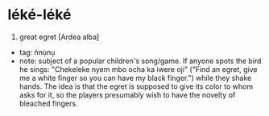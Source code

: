 

# léké-léké

1. great egret [Ardea alba]

* tag: ńnụ̀nụ
* note: subject of a popular children's song/game. If anyone spots the bird he sings: "Chekeleke nyem mbo ocha ka iwere oji" ("Find an egret, give me a white finger so you can have my black finger.") while they shake hands. The idea is that the egret is supposed to give its color to whom asks for it, so the players presumably wish to have the novelty of bleached fingers.

